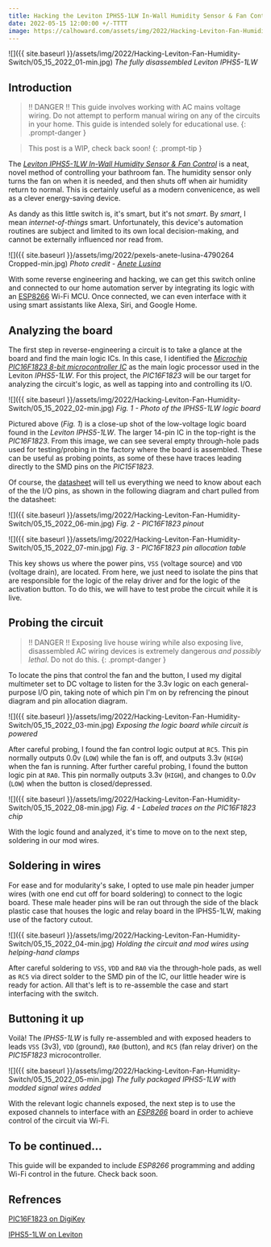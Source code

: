 ```yaml
---
title: Hacking the Leviton IPHS5-1LW In-Wall Humidity Sensor & Fan Control
date: 2022-05-15 12:00:00 +/-TTTT
image: https://calhoward.com/assets/img/2022/Hacking-Leviton-Fan-Humidity-Switch/05_15_2022_01-min.jpg
---
```


![]({{ site.baseurl }}/assets/img/2022/Hacking-Leviton-Fan-Humidity-Switch/05_15_2022_01-min.jpg)
*The fully disassembled Leviton IPHS5-1LW*

## Introduction

>!! DANGER !! This guide involves working with AC mains voltage wiring. Do not attempt to perform manual wiring on any of the circuits in your home. This guide is intended solely for educational use. 
{: .prompt-danger }

>This post is a WIP, check back soon!
{: .prompt-tip }

The *[Leviton IPHS5-1LW In-Wall Humidity Sensor & Fan Control](https://www.leviton.com/en/products/iphs5-1lw)* is a neat, novel method of controlling your bathroom fan. The humidity sensor only turns the fan on when it is needed, and then shuts off when air humidity return to normal. This is certainly useful as a modern convenicence, as well as a clever energy-saving device. 

As dandy as this little switch is, it's smart, but it's not *smart*. By *smart*, I mean *internet-of-things* smart. Unfortunately, this device's automation routines are subject and limited to its own local decision-making, and cannot be externally influenced nor read from. 

![]({{ site.baseurl }}/assets/img/2022/pexels-anete-lusina-4790264 Cropped-min.jpg)
*Photo credit - [Anete Lusina](https://www.pexels.com/@anete-lusina/)*

With some reverse engineering and hacking, we can get this switch online and connected to our home automation server by integrating its logic with an [ESP8266](https://www.espressif.com/en/products/socs/esp8266) Wi-Fi MCU. Once connected, we can even interface with it using smart assistants like Alexa, Siri, and Google Home. 

## Analyzing the board

The first step in reverse-engineering a circuit is to take a glance at the board and find the main logic ICs. In this case, I identified the *[Microchip](https://www.microchip.com/) [PIC16F1823 8-bit microcontroller IC](https://www.digikey.com/en/products/detail/microchip-technology/PIC16F1823-I-SL/2258580)* as the main logic processor used in the Leviton *IPHS5-1LW*. For this project, the *PIC16F1823* will be our target for analyzing the circuit's logic, as well as tapping into and controlling its I/O.

![]({{ site.baseurl }}/assets/img/2022/Hacking-Leviton-Fan-Humidity-Switch/05_15_2022_02-min.jpg)
*Fig. 1 - Photo of the IPHS5-1LW logic board*

Pictured above (*Fig. 1*) is a close-up shot of the low-voltage logic board found in the *Leviton IPHS5-1LW*. The larger 14-pin IC in the top-right is the *PIC16F1823*. From this image, we can see several empty through-hole pads used for testing/probing in the factory where the board is assembled. These can be useful as probing points, as some of these have traces leading directly to the SMD pins on the *PIC15F1823*. 

Of course, the [datasheet](https://ww1.microchip.com/downloads/en/DeviceDoc/PIC12LF1822-16LF1823-Data-Sheet-40001413F.pdf) will tell us everything we need to know about each of the the I/O pins, as shown in the following diagram and chart pulled from the datasheet:

![]({{ site.baseurl }}/assets/img/2022/Hacking-Leviton-Fan-Humidity-Switch/05_15_2022_06-min.jpg)
*Fig. 2 - PIC16F1823 pinout*

![]({{ site.baseurl }}/assets/img/2022/Hacking-Leviton-Fan-Humidity-Switch/05_15_2022_07-min.jpg)
*Fig. 3 - PIC16F1823 pin allocation table*

This key shows us where the power pins, `VSS` (voltage source) and `VDD` (voltage drain), are located. From here, we just need to isolate the pins that are responsible for the logic of the relay driver and for the logic of the activation button. To do this, we will have to test probe the circuit while it is live.

## Probing the circuit

>!! DANGER !! Exposing live house wiring while also exposing live, disassembled AC wiring devices is extremely dangerous *and possibly lethal*. Do not do this.
{: .prompt-danger }

To locate the pins that control the fan and the button, I used my digital multimeter set to DC voltage to listen for the 3.3v logic on each general-purpose I/O pin, taking note of which pin I'm on by refrencing the pinout diagram and pin allocation diagram. 

![]({{ site.baseurl }}/assets/img/2022/Hacking-Leviton-Fan-Humidity-Switch/05_15_2022_03-min.jpg)
*Exposing the logic board while circuit is powered*

After careful probing, I found the fan control logic output at `RC5`. This pin normally outputs 0.0v (`LOW`) while the fan is off, and outputs 3.3v (`HIGH`) when the fan is running. After further careful probing, I found the button logic pin at `RA0`. This pin normally outputs 3.3v (`HIGH`), and changes to 0.0v (`LOW`) when the button is closed/depressed. 

![]({{ site.baseurl }}/assets/img/2022/Hacking-Leviton-Fan-Humidity-Switch/05_15_2022_08-min.jpg)
*Fig. 4 - Labeled traces on the PIC16F1823 chip*

With the logic found and analyzed, it's time to move on to the next step, soldering in our mod wires.

## Soldering in wires

For ease and for modularity's sake, I opted to use male pin header jumper wires (with one end cut off for board soldering) to connect to the logic board. These male header pins will be ran out through the side of the black plastic case that houses the logic and relay board in the IPHS5-1LW, making use of the factory cutout. 

![]({{ site.baseurl }}/assets/img/2022/Hacking-Leviton-Fan-Humidity-Switch/05_15_2022_04-min.jpg)
*Holding the circuit and mod wires using helping-hand clamps*

After careful soldering to `VSS`, `VDD` and `RA0` via the through-hole pads, as well as `RC5` via direct solder to the SMD pin of the IC, our little header wire is ready for action. All that's left is to re-assemble the case and start interfacing with the switch.

## Buttoning it up

Voilà! The *IPHS5-1LW* is fully re-assembled and with exposed headers to leads `VSS` (3v3), `VDD` (ground), `RA0` (button), and `RC5` (fan relay driver) on the *PIC15F1823* microcontroller.

![]({{ site.baseurl }}/assets/img/2022/Hacking-Leviton-Fan-Humidity-Switch/05_15_2022_05-min.jpg)
*The fully packaged IPHS5-1LW with modded signal wires added*

With the relevant logic channels exposed, the next step is to use the exposed channels to interface with an *[ESP8266](https://www.espressif.com/en/products/socs/esp8266)* board in order to achieve control of the circuit via Wi-Fi. 

## To be continued...

This guide will be expanded to include *ESP8266* programming and adding Wi-Fi control in the future. Check back soon.
## Refrences

[PIC16F1823 on DigiKey](https://www.digikey.com/en/products/detail/microchip-technology/PIC16F1823-I-SL/2258580)

[IPHS5-1LW on Leviton](https://www.leviton.com/en/products/iphs5-1lw)